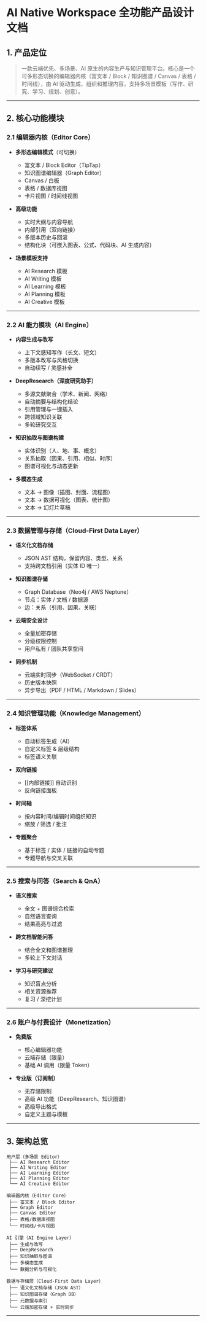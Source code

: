 # **AI Native Workspace 全功能产品设计文档**

## **1. 产品定位**

> 一款云端优先、多场景、AI 原生的内容生产与知识管理平台。核心是一个可多形态切换的编辑器内核（富文本 / Block / 知识图谱 / Canvas / 表格 / 时间线），由 AI 驱动生成、组织和推理内容，支持多场景模板（写作、研究、学习、规划、创意）。

---

## **2. 核心功能模块**

### **2.1 编辑器内核（Editor Core）**

* **多形态编辑模式**（可切换）

  * 富文本 / Block Editor（TipTap）
  * 知识图谱编辑器（Graph Editor）
  * Canvas / 白板
  * 表格 / 数据库视图
  * 卡片视图 / 时间线视图
* **高级功能**

  * 实时大纲与内容导航
  * 内部引用（双向链接）
  * 多版本历史与回滚
  * 结构化块（可嵌入图表、公式、代码块、AI 生成内容）
* **场景模板支持**

  * AI Research 模板
  * AI Writing 模板
  * AI Learning 模板
  * AI Planning 模板
  * AI Creative 模板

---

### **2.2 AI 能力模块（AI Engine）**

* **内容生成与改写**

  * 上下文感知写作（长文、短文）
  * 多版本改写与风格切换
  * 自动续写 / 灵感补全
* **DeepResearch（深度研究助手）**

  * 多源文献聚合（学术、新闻、网络）
  * 自动摘要与结构化结论
  * 引用管理与一键插入
  * 跨领域知识关联
  * 多轮研究交互
* **知识抽取与图谱构建**

  * 实体识别（人、地、事、概念）
  * 关系抽取（因果、引用、相似、时序）
  * 图谱可视化与动态更新
* **多模态生成**

  * 文本 → 图像（插图、封面、流程图）
  * 文本 → 数据可视化（图表、统计图）
  * 文本 → 幻灯片草稿

---

### **2.3 数据管理与存储（Cloud-First Data Layer）**

* **语义化文档存储**

  * JSON AST 结构，保留内容、类型、关系
  * 支持跨文档引用（实体 ID 唯一）
* **知识图谱存储**

  * Graph Database（Neo4j / AWS Neptune）
  * 节点：实体 / 文档 / 数据源
  * 边：关系（引用、因果、关联）
* **云端安全设计**

  * 全量加密存储
  * 分级权限控制
  * 用户私有 / 团队共享空间
* **同步机制**

  * 云端实时同步（WebSocket / CRDT）
  * 历史版本快照
  * 异步导出（PDF / HTML / Markdown / Slides）

---

### **2.4 知识管理功能（Knowledge Management）**

* **标签体系**

  * 自动标签生成（AI）
  * 自定义标签 & 层级结构
  * 标签语义关联
* **双向链接**

  * \[\[内部链接]] 自动识别
  * 反向链接面板
* **时间轴**

  * 按内容时间/编辑时间组织知识
  * 缩放 / 筛选 / 批注
* **专题聚合**

  * 基于标签 / 实体 / 链接的自动专题
  * 专题导航与交叉关联

---

### **2.5 搜索与问答（Search & QnA）**

* **语义搜索**

  * 全文 + 图谱综合检索
  * 自然语言查询
  * 结果高亮与过滤
* **跨文档智能问答**

  * 结合全文和图谱推理
  * 多轮上下文对话
* **学习与研究建议**

  * 知识盲点分析
  * 相关资源推荐
  * 复习 / 深挖计划

---

### **2.6 账户与付费设计（Monetization）**

* **免费版**

  * 核心编辑器功能
  * 云端存储（限量）
  * 基础 AI 调用（限量 Token）
* **专业版（订阅制）**

  * 无存储限制
  * 高级 AI 功能（DeepResearch、知识图谱）
  * 高级导出格式
  * 自定义主题与模板

---

## **3. 架构总览**

```
用户层（多场景 Editor）
 ├── AI Research Editor
 ├── AI Writing Editor
 ├── AI Learning Editor
 ├── AI Planning Editor
 └── AI Creative Editor

编辑器内核（Editor Core）
 ├── 富文本 / Block Editor
 ├── Graph Editor
 ├── Canvas Editor
 ├── 表格/数据库视图
 └── 时间线/卡片视图

AI 引擎（AI Engine Layer）
 ├── 生成与改写
 ├── DeepResearch
 ├── 知识抽取与图谱
 ├── 多模态生成
 └── 数据分析与可视化

数据与存储层（Cloud-First Data Layer）
 ├── 语义化文档存储（JSON AST）
 ├── 知识图谱存储（Graph DB）
 ├── 元数据与索引
 └── 云端加密存储 + 实时同步
```

---
